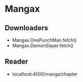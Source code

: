 # Mangax

## Downloaders

- Mangax.OnePunchMan.fetch()
- Mangax.DemonSlayer.fetch()

## Reader

- localhost:4000/manga/chapter